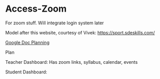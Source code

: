 # Access-Zoom
For zoom stuff. Will integrate login system later

Model after this website, courtesy of Vivek: https://sport.sdeskills.com/

[Google Doc Planning](https://docs.google.com/document/d/1Y-MfoLhySDwbeBGF7p1uJLEEwShaziZveL9nUal7hBs/edit?usp=sharing)

Plan

Teacher Dashboard: Has zoom links, syllabus, calendar, events

Student Dashboard: 
